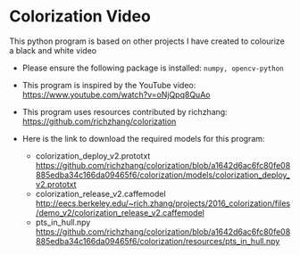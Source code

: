 # Colorization Video
This python program is based on other projects I have created to colourize a black and white video

* Please ensure the following package is installed: `numpy, opencv-python`

* This program is inspired by the YouTube video:
  https://www.youtube.com/watch?v=oNjQpq8QuAo

* This program uses resources contributed by richzhang:
  https://github.com/richzhang/colorization
  
* Here is the link to download the required models for this program:
  * colorization_deploy_v2.prototxt
  https://github.com/richzhang/colorization/blob/a1642d6ac6fc80fe08885edba34c166da09465f6/colorization/models/colorization_deploy_v2.prototxt 
  * colorization_release_v2.caffemodel
  http://eecs.berkeley.edu/~rich.zhang/projects/2016_colorization/files/demo_v2/colorization_release_v2.caffemodel 
  * pts_in_hull.npy
  https://github.com/richzhang/colorization/blob/a1642d6ac6fc80fe08885edba34c166da09465f6/colorization/resources/pts_in_hull.npy

